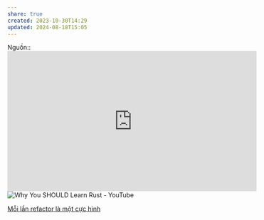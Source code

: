 ```yaml
---
share: true
created: 2023-10-30T14:29
updated: 2024-08-18T15:05
---
```

Nguồn:: <iframe width="560" height="315" src="https://www.youtube.com/embed/kOFWIvNowXo?si=sdHbK6t97OiMDpxb" title="YouTube video player" frameborder="0" allow="accelerometer; autoplay; clipboard-write; encrypted-media; gyroscope; picture-in-picture; web-share" referrerpolicy="strict-origin-when-cross-origin" allowfullscreen></iframe>
![Why You SHOULD Learn Rust - YouTube](https://youtu.be/h-hdFwze-0U?si=3HP3HIMmQDJnA9T4)

[Mỗi lần refactor là một cực hình](./M%E1%BB%97i%20l%E1%BA%A7n%20refactor%20l%C3%A0%20m%E1%BB%99t%20c%E1%BB%B1c%20h%C3%ACnh.md)